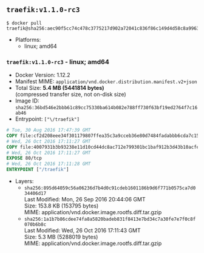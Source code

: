 ## `traefik:v1.1.0-rc3`

```console
$ docker pull traefik@sha256:aec90f5cc74c478c3775217d902a72041c836f86c149d4d58c8a9963c8272888
```

-	Platforms:
	-	linux; amd64

### `traefik:v1.1.0-rc3` - linux; amd64

-	Docker Version: 1.12.2
-	Manifest MIME: `application/vnd.docker.distribution.manifest.v2+json`
-	Total Size: **5.4 MB (5441814 bytes)**  
	(compressed transfer size, not on-disk size)
-	Image ID: `sha256:36bd546e2bbb61c89cc75330ba614b082e788ff730f63bf19ed2764f7c16ab46`
-	Entrypoint: `["\/traefik"]`

```dockerfile
# Tue, 30 Aug 2016 17:47:39 GMT
COPY file:cf2d208eee34f301179807ffea35c3a9cceb36e80d7484fadabbb6cda7c15bfb in /etc/ssl/certs/ 
# Wed, 26 Oct 2016 17:11:27 GMT
COPY file:4007931b3b93238e11d10cd44dc8ac712e799301bc1baf912b3d43b10acfe7ce in / 
# Wed, 26 Oct 2016 17:11:27 GMT
EXPOSE 80/tcp
# Wed, 26 Oct 2016 17:11:28 GMT
ENTRYPOINT ["/traefik"]
```

-	Layers:
	-	`sha256:895d64059c56a06236d7b4d0c91cdeb1601186b9d6f771b0575ca7d034406d17`  
		Last Modified: Mon, 26 Sep 2016 20:44:06 GMT  
		Size: 153.8 KB (153795 bytes)  
		MIME: application/vnd.docker.image.rootfs.diff.tar.gzip
	-	`sha256:1a1b7b86cdee74fa8a5820badeb831f8413e7bd34c7a30fe7e7f0c8f070b6b8c`  
		Last Modified: Wed, 26 Oct 2016 17:11:43 GMT  
		Size: 5.3 MB (5288019 bytes)  
		MIME: application/vnd.docker.image.rootfs.diff.tar.gzip
